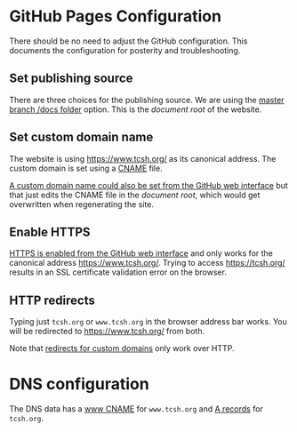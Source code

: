 # GitHub Pages Configuration

There should be no need to adjust the GitHub configuration. This
documents the configuration for posterity and troubleshooting.

## Set publishing source

There are three choices for the publishing source. We are using the
[master branch /docs folder][gh-pages-pub-source] option. This is
the *document root* of the website.

## Set custom domain name

The website is using https://www.tcsh.org/ as its canonical address.
The custom domain is set using a [CNAME](static/CNAME) file.

[A custom domain name could also be set from the GitHub web
interface][gh-pages-cname] but that just edits the CNAME file in the
*document root*, which would get overwritten when regenerating the site.

## Enable HTTPS

[HTTPS is enabled from the GitHub web interface][gh-pages-https] and
only works for the canonical address https://www.tcsh.org/. Trying to
access https://tcsh.org/ results in an SSL certificate validation error
on the browser.

## HTTP redirects

Typing just `tcsh.org` or `www.tcsh.org` in the browser address bar
works. You will be redirected to https://www.tcsh.org/ from both.

Note that [redirects for custom domains][gh-pages-redirect] only work
over HTTP.


# DNS configuration

The DNS data has a [www CNAME][gh-pages-dns-cname] for `www.tcsh.org`
and [A records][gh-pages-dns-a] for `tcsh.org`.


[gh-pages-cname]: https://help.github.com/en/articles/adding-or-removing-a-custom-domain-for-your-github-pages-site
[gh-pages-dns-a]: https://help.github.com/en/articles/troubleshooting-custom-domains#dns-configuration-errors
[gh-pages-dns-cname]: https://help.github.com/en/articles/setting-up-a-www-subdomain
[gh-pages-https]: https://help.github.com/en/articles/securing-your-github-pages-site-with-https
[gh-pages-pub-source]: https://help.github.com/en/articles/configuring-a-publishing-source-for-github-pages#publishing-your-github-pages-site-from-a-docs-folder-on-your-master-branch
[gh-pages-redirect]: https://help.github.com/en/articles/custom-domain-redirects-for-github-pages-sites
